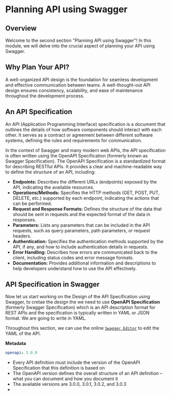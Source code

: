 # Planning API using Swagger


## Overview
Welcome to the second section "Planning API using Swagger"! In this module, we will delve into the crucial aspect of planning your API using Swagger. 

## Why Plan Your API?
A well-organized API design is the foundation for seamless development and effective communication between teams. A well-thought-out API design ensures consistency, scalability, and ease of maintenance throughout the development process.

## An API Specification
An API (Application Programming Interface) specification is a document that outlines the details of how software components should interact with each other. It serves as a contract or agreement between different software systems, defining the rules and requirements for communication.

In the context of Swagger and many modern web APIs, the API specification is often written using the OpenAPI Specification (formerly known as Swagger Specification). The OpenAPI Specification is a standardized format for describing RESTful APIs. It provides a clear and machine-readable way to define the structure of an API, including:

- **Endpoints:** Describes the different URLs (endpoints) exposed by the API, indicating the available resources.
- **Operations/Methods:** Specifies the HTTP methods (GET, POST, PUT, DELETE, etc.) supported by each endpoint, indicating the actions that can be performed.
- **Request and Response Formats:** Defines the structure of the data that should be sent in requests and the expected format of the data in responses.
- **Parameters:** Lists any parameters that can be included in the API requests, such as query parameters, path parameters, or request headers.
- **Authentication:** Specifies the authentication methods supported by the API, if any, and how to include authentication details in requests.
- **Error Handling:** Describes how errors are communicated back to the client, including status codes and error message formats.
- **Documentation:** Provides additional information and descriptions to help developers understand how to use the API effectively.

## API Specification in Swagger
Now let us start working on the Design of the API Specification using Swagger, to cretae the design the we need to use **OpenAPI Specification** (formerly Swagger Specification) which is an API description format for REST APIs and the specification is typically written in YAML or JSON format. We are going to write in YAML.

Throughout this section, we can use the online [`Swagger Editor`](https://editor.swagger.io/) to edit the YAML of the API.


**Metadata**
```yaml
openapi: 3.0.0
```
- Every API definition must include the version of the OpenAPI Specification that this definition is based on
- The OpenAPI version defines the overall structure of an API definition – what you can document and how you document it
- The available versions are 3.0.0, 3.0.1, 3.0.2, and 3.0.3
- 

  




